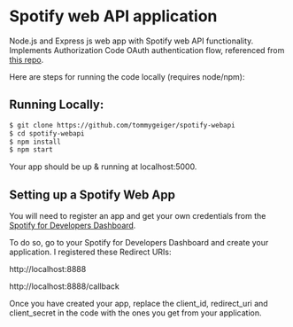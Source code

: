 # Spotify web API application

Node.js and Express js web app with Spotify web API functionality. Implements Authorization Code OAuth authentication flow, referenced from [this repo](https://github.com/spotify/web-api-auth-examples).

Here are steps for running the code locally (requires node/npm):

## Running Locally:
```sh
$ git clone https://github.com/tommygeiger/spotify-webapi
$ cd spotify-webapi
$ npm install
$ npm start
```
Your app should be up & running at localhost:5000.

## Setting up a Spotify Web App

You will need to register an app and get your own credentials from the [Spotify for Developers Dashboard](https://developer.spotify.com).

To do so, go to your Spotify for Developers Dashboard and create your application. I registered these Redirect URIs:

http://localhost:8888

http://localhost:8888/callback

Once you have created your app, replace the client_id, redirect_uri and client_secret in the code with the ones you get from your application.

